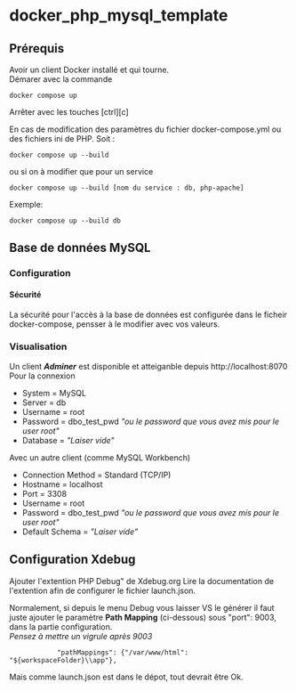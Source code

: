 # docker_php_mysql_template

## Prérequis
Avoir un client Docker installé et qui tourne.  
Démarer avec la commande 
```
docker compose up
```
Arrêter avec les touches [ctrl][c]

En cas de modification des paramètres du fichier docker-compose.yml ou des fichiers ini de PHP.
Soit :
```
docker compose up --build
```
ou si on à modifier que pour un service
```
docker compose up --build [nom du service : db, php-apache] 
```
Exemple:
```
docker compose up --build db 
```


## Base de données MySQL
### Configuration
#### Sécurité
La sécurité pour l'accès à la base de données est configurée dans le ficheir docker-compose, pensser à le modifier avec vos valeurs.

### Visualisation
Un client ***Adminer*** est disponible et atteiganble depuis http://localhost:8070
Pour la connexion 
- System = MySQL
- Server = db
- Username = root
- Password = dbo_test_pwd *"ou le password que vous avez mis pour le user root"*
- Database = *"Laiser vide"* 

Avec un autre client (comme MySQL Workbench)
- Connection Method = Standard (TCP/IP)
- Hostname = localhost
- Port = 3308
- Username = root
- Password = dbo_test_pwd *"ou le password que vous avez mis pour le user root"*
- Default Schema = *"Laiser vide"* 

## Configuration Xdebug
Ajouter l'extention PHP Debug" de Xdebug.org
Lire la documentation de l'extention afin de configurer le fichier launch.json.

Normalement, si depuis le menu Debug vous laisser VS le générer il faut juste ajouter le paramètre **Path Mapping** (ci-dessous) sous "port": 9003, dans la partie configuration.  
*Pensez à mettre un vigrule après 9003*
```
            "pathMappings": {"/var/www/html": "${workspaceFolder}\\app"},
```
Mais comme launch.json est dans le dépot, tout devrait être Ok.